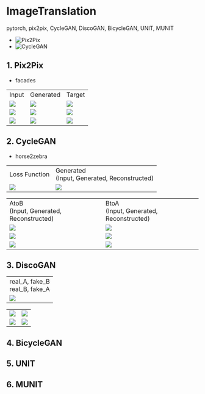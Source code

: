 # ImageTranslation
pytorch, pix2pix, CycleGAN, DiscoGAN, BicycleGAN, UNIT, MUNIT

- ![Pix2Pix](https://github.com/suhoy901/ImageTranslation/blob/master/Pix2Pix/1.%20Pix2Pix_train.ipynb)
- ![CycleGAN](https://github.com/suhoy901/ImageTranslation/blob/master/CycleGAN/2.%20CycleGAN_train.ipynb)

## 1. Pix2Pix
- facades

<table>
  <tr>
    <td style="text-align: middle;">Input</td>
    <td style="text-align: middle;">Generated</td>
    <td style="text-align: middle;">Target</td>
  </tr>
  <tr>
    <td>
     <img src="https://raw.githubusercontent.com/suhoy901/ImageTranslation/master/Pix2Pix/dataset/facades/test/a/cmp_b0206.jpg"/>
    </td>
    <td>
     <img src="https://raw.githubusercontent.com/suhoy901/ImageTranslation/master/Pix2Pix/result/facades/cmp_b0206.jpg"/>
    </td>
    <td>
     <img src="https://raw.githubusercontent.com/suhoy901/ImageTranslation/master/Pix2Pix/dataset/facades/test/b/cmp_b0206.jpg"/>
    </td>
  </tr>
  <tr>
    <td>
     <img src="https://raw.githubusercontent.com/suhoy901/ImageTranslation/master/Pix2Pix/dataset/facades/test/a/cmp_b0239.jpg"/>
    </td>
    <td>
     <img src="https://raw.githubusercontent.com/suhoy901/ImageTranslation/master/Pix2Pix/result/facades/cmp_b0239.jpg"/>
    </td>
    <td>
     <img src="https://raw.githubusercontent.com/suhoy901/ImageTranslation/master/Pix2Pix/dataset/facades/test/b/cmp_b0239.jpg"/>
    </td>
  </tr>
  <tr>
    <td>
     <img src="https://raw.githubusercontent.com/suhoy901/ImageTranslation/master/Pix2Pix/dataset/facades/test/a/cmp_b0360.jpg"/>
    </td>
    <td>
     <img src="https://raw.githubusercontent.com/suhoy901/ImageTranslation/master/Pix2Pix/result/facades/cmp_b0360.jpg"/>
    </td>
    <td>
     <img src="https://raw.githubusercontent.com/suhoy901/ImageTranslation/master/Pix2Pix/dataset/facades/test/b/cmp_b0360.jpg"/>
    </td>
  </tr>
</table>

## 2. CycleGAN
- horse2zebra

<table>
  <tr>
    <td style="text-align: middle;">Loss Function</td>
    <td style="text-align: middle;">Generated<br>(Input, Generated, Reconstructed)</td>
  </tr>
  <tr>
    <td>
     <img src="https://raw.githubusercontent.com/suhoy901/ImageTranslation/master/CycleGAN/horse2zebra_results/Loss_values_epoch_200.png"/>
    </td>
    <td>
     <img src="https://raw.githubusercontent.com/suhoy901/ImageTranslation/master/CycleGAN/horse2zebra_results/horse2zebra_CycleGAN_epochs_200.gif"/>
    </td>
  </tr>
</table>

<table>
  <tr>
    <td style="text-align: middle;">AtoB<br>(Input, Generated, Reconstructed)</td>
    <td style="text-align: middle;">BtoA<br>(Input, Generated, Reconstructed)</td>
  </tr>
  <tr>
    <td>
     <img src="https://raw.githubusercontent.com/suhoy901/ImageTranslation/master/CycleGAN/horse2zebra_test_results/AtoB/Test_result_118.png"/>
    </td>
    <td>
     <img src="https://raw.githubusercontent.com/suhoy901/ImageTranslation/master/CycleGAN/horse2zebra_test_results/BtoA/Test_result_118.png"/>
    </td>
  </tr>
  <tr>
    <td>
     <img src="https://raw.githubusercontent.com/suhoy901/ImageTranslation/master/CycleGAN/horse2zebra_test_results/AtoB/Test_result_62.png"/>
    </td>
    <td>
     <img src="https://raw.githubusercontent.com/suhoy901/ImageTranslation/master/CycleGAN/horse2zebra_test_results/BtoA/Test_result_62.png"/>
    </td>
  </tr>
  <tr>
    <td>
     <img src="https://raw.githubusercontent.com/suhoy901/ImageTranslation/master/CycleGAN/horse2zebra_test_results/AtoB/Test_result_98.png"/>
    </td>
    <td>
     <img src="https://raw.githubusercontent.com/suhoy901/ImageTranslation/master/CycleGAN/horse2zebra_test_results/BtoA/Test_result_98.png"/>
    </td>
  </tr>
</table>

## 3. DiscoGAN

<table>
  <tr>
    <td style="text-align: middle;">real_A, fake_B<br>real_B, fake_A
</td>
  </tr>
  <td>
     <img src="https://raw.githubusercontent.com/suhoy901/ImageTranslation/master/DiscoGAN/results/samples_animation.gif"/>
    </td>
</table>
<table>
  <tr>
    <td>
     <img src="https://raw.githubusercontent.com/suhoy901/ImageTranslation/master/DiscoGAN/results/25.png"/>
    </td>
    <td>
     <img src="https://raw.githubusercontent.com/suhoy901/ImageTranslation/master/DiscoGAN/results/51.png"/>
    </td>
  </tr>
  <tr>
    <td>
     <img src="https://raw.githubusercontent.com/suhoy901/ImageTranslation/master/DiscoGAN/results/74.png"/>
    </td>
    <td>
     <img src="https://raw.githubusercontent.com/suhoy901/ImageTranslation/master/DiscoGAN/results/97.png"/>
    </td>
  </tr>
</table>

## 4. BicycleGAN

## 5. UNIT

## 6. MUNIT

